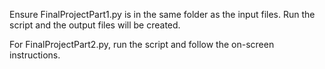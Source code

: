 Ensure FinalProjectPart1.py is in the same folder as the input files. Run the script and the output files will be created.

For FinalProjectPart2.py, run the script and follow the on-screen instructions.
